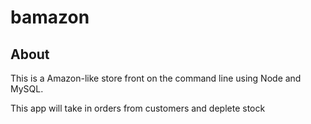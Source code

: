 # bamazon

## About 
This is a Amazon-like store front on the command line using Node and MySQL.

This app will take in orders from customers and deplete stock 
